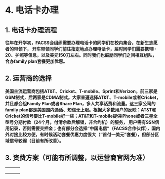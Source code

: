 # 4. 电话卡办理

## 1. 电话卡办理流程

**往年在开学初，FACSS会组织需要办理电话卡的同学们在校内集合，在新生志愿者的带领下， 开车带领同学们前往指定地点办理电话卡，届时同学们需要携带I-20、护照等信息，以及美元150刀左右。同时我们也鼓励同学们之间相互组队，合办family plan套餐更加优惠。**

## **2. 运营商的选择**

**美国主流运营商包括AT\&T、Cricket、T-mobile、Sprint和Verizon。前三家是GSM制式，后两家是CDMA制式。大家普遍选择AT\&T、T-mobile或者Cricket，并且都会组Family Plan或者Share Plan，多人共享话费和流量。这三家公司的family plan都是美国国内通话、短信无上限。根据大多数用户的反映：AT\&T和Cricket的信号要比T-mobile好一些；AT\&T和T-mobile提供iPhone或者三星全型号分期付款（24个月，付清余款后解锁，非合约机）的服务， 用户需有SSN信用记录，否则需要交押金；也有部分会选择“中国电信”（FACSS合作伙伴），国内外对接比较方便，有时候活动套餐优惠力度很大（“首付一美元”套餐），但部分区域信号较弱（目前有所改善）。**

## **3. 资费方案（可能有所调整，以运营商官网为准）**

|   |   |   |
| - | - | - |
|   |   |   |
|   |   |   |
|   |   |   |
